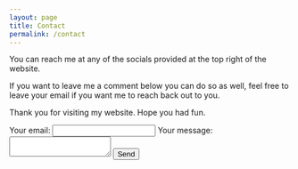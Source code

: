 ```yaml
---
layout: page
title: Contact
permalink: /contact
---
```


You can reach me at any of the socials provided at the top right of the website.

If you want to leave me a comment below you can do so as well, feel free to leave your email if you want me to reach back out to you.

Thank you for visiting my website. Hope you had fun.




<!-- modify this form HTML and place wherever you want your form -->
<form
  action="https://formspree.io/f/mqkrpgqq"
  method="POST"
>
  <label>
    Your email:
    <input type="email" name="email">
  </label>
  <label>
    Your message:
    <textarea name="message"></textarea>
  </label>
  <!-- your other form fields go here -->
  <button type="submit">Send</button>
</form> 




























